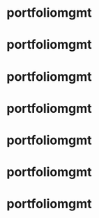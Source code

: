 # portfoliomgmt
# portfoliomgmt
# portfoliomgmt
# portfoliomgmt
# portfoliomgmt
# portfoliomgmt
# portfoliomgmt
